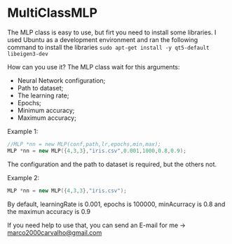 # MultiClassMLP

The MLP class is easy to use, but firt you need to install some libraries.
I used Ubuntu as a development environment and ran the following command to install the libraries
`sudo apt-get install -y qt5-default libeigen3-dev`

How can you use it?
The MLP class wait for this arguments:
* Neural Network configuration;
* Path to dataset;
* The learning rate;
* Epochs;
* Minimum accuracy;
* Maximum accuracy;

Example 1:
``` C++
//MLP *nn = new MLP(conf,path,lr,epochs,min,max);
MLP *nn = new MLP({4,3,3},"iris.csv",0.001,1000,0.8,0.9);
```
The configuration and the path to dataset is required, but the others not.

Example 2:
``` C++
MLP *nn = new MLP({4,3,3},"iris.csv");
```
By default, learningRate is 0.001, epochs is 100000, minAcurracy is 0.8 and the maximun accuracy is 0.9

If you need help to use that, you can send an E-mail for me -> marco2000carvalho@gmail.com
